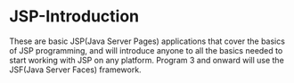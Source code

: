 # JSP-Introduction
These are basic JSP(Java Server Pages) applications that cover the basics of JSP programming, and will introduce anyone to all the basics needed to start working with JSP on any platform. Program 3 and onward will use the JSF(Java Server Faces) framework.

